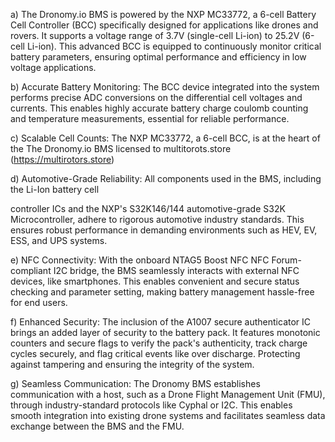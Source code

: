 a) The Dronomy.io BMS is powered by the NXP MC33772, a 6-cell Battery Cell Controller (BCC) specifically designed for applications like drones and rovers. 
   It supports a voltage range of 3.7V (single-cell Li-ion) to 25.2V (6-cell Li-ion). This advanced BCC is equipped to continuously monitor critical battery parameters, 
   ensuring optimal performance and efficiency in low voltage applications.
   
b) Accurate Battery Monitoring: The BCC device integrated into the system performs precise ADC conversions on the differential cell voltages and currents. 
   This enables highly accurate battery charge coulomb counting and temperature measurements, essential for reliable performance.
   
c) Scalable Cell Counts: The NXP MC33772, a 6-cell BCC, is at the heart of the The Dronomy.io BMS licensed to multitorots.store (https://multirotors.store)

d) Automotive-Grade Reliability: All components used in the BMS, including the Li-Ion battery cell 

   controller ICs and the NXP's S32K146/144 automotive-grade S32K Microcontroller, adhere to rigorous automotive industry standards. 
   This ensures robust performance in demanding environments such as HEV, EV, ESS, and UPS systems.
   
e) NFC Connectivity: With the onboard NTAG5 Boost NFC NFC Forum-compliant I2C bridge, the BMS seamlessly interacts with external NFC devices, like smartphones. 
   This enables convenient and secure status checking and parameter setting, making battery management hassle-free for end users.
   
f) Enhanced Security: The inclusion of the A1007 secure authenticator IC brings an added layer of security to the battery pack. 
   It features monotonic counters and secure flags to verify the pack's authenticity, track charge cycles securely, and flag critical events like over discharge. 
   Protecting against tampering and ensuring the integrity of the system.
   
g) Seamless Communication: The Dronomy BMS establishes communication with a host, such as a Drone Flight Management Unit (FMU), through industry-standard 
   protocols like Cyphal or I2C. This enables smooth integration into existing drone systems and facilitates seamless data exchange between the BMS and the FMU.

